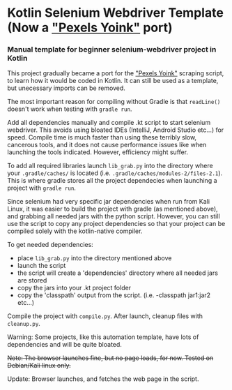 # Kotlin Selenium Webdriver Template (Now a ["Pexels Yoink"](https://github.com/g3th/Pexels-Yoink) port)
### Manual template for beginner selenium-webdriver project in Kotlin

This project gradually became a port for the ["Pexels Yoink"](https://github.com/g3th/Pexels-Yoink) scraping script, to learn how it would be coded in Kotlin. It can still be used as a template, but unecessary imports can be removed.

The most important reason for compiling without Gradle is that ```readLine()``` doesn't work when testing with ```gradle run```.

Add all dependencies manually and compile .kt script to start selenium webdriver. This avoids using bloated IDEs (IntelliJ, Android Studio etc...) for speed. Compile time is much faster than using these terribly slow, cancerous tools, and it does not cause performance issues like when launching the tools indicated. However, efficiency might suffer.

To add all required libraries launch ```lib_grab.py``` into the directory where your ```.gradle/caches/``` is located (i.e. ```.gradle/caches/modules-2/files-2.1```). This is where gradle stores all the project dependecies when launching a project with ```gradle run```.

Since selenium had very specific jar dependencies when run from Kali Linux, it was easier to build the project with gradle (as mentioned above), and grabbing all needed jars with the python script. However, you can still use the script to copy any project dependencies so that your project can be compiled solely with the kotlin-native compiler.

To get needed dependencies:

- place ```lib_grab.py``` into the directory mentioned above
- launch the script
- the script will create a 'dependencies' directory where all needed jars are stored
- copy the jars into your .kt project folder
- copy the 'classpath' output from the script. (i.e. -classpath jar1:jar2 etc...)

Compile the project with ```compile.py```. After launch, cleanup files with ```cleanup.py```.


Warning: Some projects, like this automation template, have lots of dependencies and will be quite bloated.

~~Note: The browser launches fine, but no page loads, for now. Tested on Debian/Kali linux only.~~

Update: Browser launches, and fetches the web page in the script.
